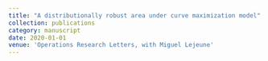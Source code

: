 ```yaml
---
title: "A distributionally robust area under curve maximization model"
collection: publications
category: manuscript
date: 2020-01-01
venue: 'Operations Research Letters, with Miguel Lejeune'
---
```

